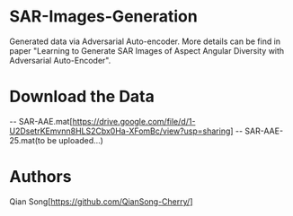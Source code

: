 # SAR-Images-Generation
Generated data via Adversarial Auto-encoder. More details can be find in paper "Learning to Generate SAR Images of Aspect Angular Diversity with Adversarial Auto-Encoder".

# Download the Data
-- SAR-AAE.mat[https://drive.google.com/file/d/1-U2DsetrKEmvnn8HLS2Cbx0Ha-XFomBc/view?usp=sharing]
-- SAR-AAE-25.mat(to be uploaded...)

# Authors
Qian Song[https://github.com/QianSong-Cherry/]
